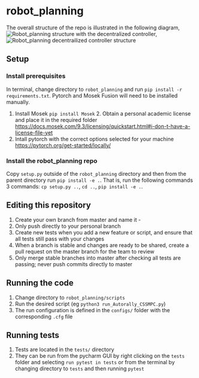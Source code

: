 # robot_planning

The overall structure of the repo is illustrated in the following diagram,
![Robot_planning structure](https://user-images.githubusercontent.com/26529114/129230641-7c27386a-40d4-4fab-94a8-92d30b4673be.png)
with the decentralized controller,
![Robot_planning decentrailized controller structure](https://user-images.githubusercontent.com/26529114/129230638-f1b36637-ddf8-46ee-a78d-0952edf4e2b9.png)


## Setup

### Install prerequisites
In terminal, change directory to `robot_planning` and run `pip install -r requirements.txt`. Pytorch and Mosek Fusion will need to be installed manually.
1. Install Mosek `pip install Mosek`
	2. Obtain a personal academic license and place it in the required folder https://docs.mosek.com/9.3/licensing/quickstart.html#i-don-t-have-a-license-file-yet
2. Intall pytorch with the correct options selected for your machine https://pytorch.org/get-started/locally/

### Install the robot_planning repo
Copy `setup.py` outside of the `robot_planning` directory and then from the parent directory run `pip install -e .`. That is, run the following commands 3 commands: `cp setup.py ..`, `cd ..`, `pip install -e .`.


## Editing this repository

1. Create your own branch from master and name it <firstname>-<lastname>
2. Only push directly to your personal branch
3. Create new tests when you add a new feature or script, and ensure that all tests still pass with your changes
3. When a branch is stable and changes are ready to be shared, create a pull request on the master branch for the team to review
4. Only merge stable branches into master after checking all tests are passing; never push commits directly to master

## Running the code

1. Change directory to `robot_planning/scripts`
2. Run the desired script (eg `python3 run_Autorally_CSSMPC.py`)
3. The run configuration is defined in the `configs/` folder with the corresponding `.cfg` file

## Running tests

1. Tests are located in the `tests/` directory
2. They can be run from the pycharm GUI by right clicking on the `tests` folder and selecting `run pytest in tests` or from the terminal by changing directory to `tests` and then running `pytest`
